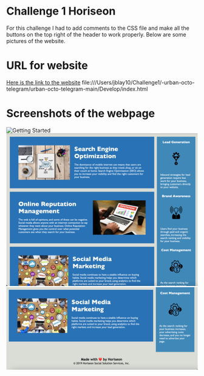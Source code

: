 # Challenge 1 Horiseon

For this challenge I had to add comments to the CSS file and make all the buttons on the top right of the header to work properly. Below are some pictures of the website.

# URL for website

[Here is the link to the website](file:///Users/jblay10/Challenge1/-urban-octo-telegram/urban-octo-telegram-main/Develop/index.html
) file:///Users/jblay10/Challenge1/-urban-octo-telegram/urban-octo-telegram-main/Develop/index.html

# Screenshots of the webpage

![Getting Started](./ss1.jpg)
![Getting Started](./ss2.jpg)
![Getting Started](./ss3.jpg)
